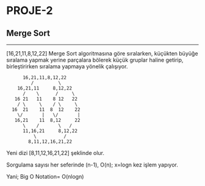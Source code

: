 # PROJE-2
## Merge Sort
---
[16,21,11,8,12,22] Merge Sort algoritmasına göre sıralarken, küçükten büyüğe sıralama yapmak yerine parçalara bölerek küçük gruplar haline getirip, birleştirirken sıralama yapmaya yönelik çalışıyor.

          16,21,11,8,12,22
             /         \
        16,21,11     8,12,22
          /    \      /     \
       16 21   11    8 12   22
        / \     \    / \     \
      16  21    11  8  12    22
        \/       |   \/       |
       16,21    11  8,12     22
          \    /       \   /
          11,16,21     8,12,22
              \          /
            8,11,12,16,21,22
Yeni dizi [8,11,12,16,21,22] şeklinde olur.

Sorgulama sayısı her seferinde (n-1), O(n); x=logn kez işlem yapıyor.

Yani; Big O Notation= O(nlogn)
